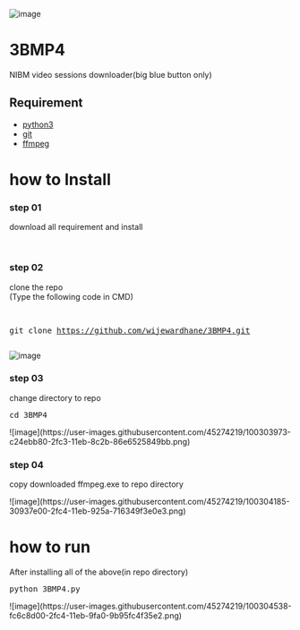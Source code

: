 ![image](https://user-images.githubusercontent.com/45274219/100304627-24f48700-2fc5-11eb-8ef0-bed1907b6207.png)
# 3BMP4
NIBM video sessions downloader(big blue button only)

## Requirement
<ul>
  <li><a href="https://www.python.org/downloads/">python3</a></li>
  <li><a href="https://git-scm.com/">git</a></li>
<li><a href="https://drive.google.com/file/d/1thday9J6eSwhUXXTd149y5hfXa-E7uqE/view?usp=sharing">ffmpeg</a></li>  
</ul>
<h1>how to Install</h1>
<h3>step 01</h3>
<p>download all requirement and install</p>
<br>
<h3> step 02</h3>
<p> clone the repo <br> (Type the following code in CMD)</p>
<pre>

git clone https://github.com/wijewardhane/3BMP4.git
</pre>
![image](https://user-images.githubusercontent.com/45274219/100303625-ef4e9e80-2fc2-11eb-9fc4-cd73ed23ba3d.png)
<h3>step 03</h3>
<p>change directory to repo</p>
<pre>
cd 3BMP4
</pre>
![image](https://user-images.githubusercontent.com/45274219/100303973-c24ebb80-2fc3-11eb-8c2b-86e6525849bb.png)
<h3>step 04</h3>
<p>copy downloaded ffmpeg.exe to repo directory</p>
![image](https://user-images.githubusercontent.com/45274219/100304185-30937e00-2fc4-11eb-925a-716349f3e0e3.png)

<h1>how to run</h1>
<p>After installing all of the above(in repo directory)</p>
<pre>
python 3BMP4.py
</pre>
![image](https://user-images.githubusercontent.com/45274219/100304538-fc6c8d00-2fc4-11eb-9fa0-9b95fc4f35e2.png)
